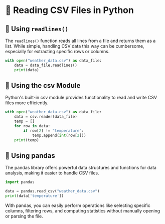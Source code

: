 # 📄 Reading CSV Files in Python

## 📘 Using `readlines()`

The `readlines()` function reads all lines from a file and returns them as a list. While simple, handling CSV data this way can be cumbersome, especially for extracting specific rows or columns.

```python
with open("weather_data.csv") as data_file:
    data = data_file.readlines()
    print(data)
```

## 📗 Using the csv Module

Python's built-in csv module provides functionality to read and write CSV files more efficiently.

```python
with open("weather_data.csv") as data_file:
    data = csv.reader(data_file)
    temp = []
    for row in data:
        if row[2] != "temperature":
            temp.append(int(row[2]))
    print(temp)
```

## 📙 Using pandas

The pandas library offers powerful data structures and functions for data analysis, making it easier to handle CSV files.

```python
import pandas

data = pandas.read_csv("weather_data.csv")
print(data['temperature'])
```

With pandas, you can easily perform operations like selecting specific columns, filtering rows, and computing statistics without manually opening or parsing the file.
